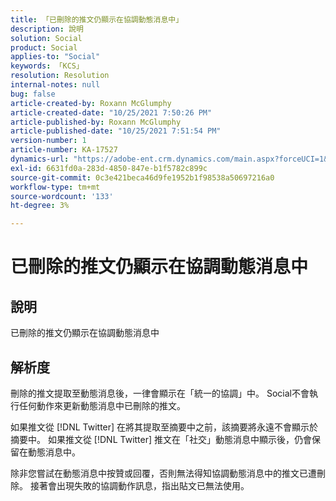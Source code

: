 ```yaml
---
title: 「已刪除的推文仍顯示在協調動態消息中」
description: 說明
solution: Social
product: Social
applies-to: "Social"
keywords: 「KCS」
resolution: Resolution
internal-notes: null
bug: false
article-created-by: Roxann McGlumphy
article-created-date: "10/25/2021 7:50:26 PM"
article-published-by: Roxann McGlumphy
article-published-date: "10/25/2021 7:51:54 PM"
version-number: 1
article-number: KA-17527
dynamics-url: "https://adobe-ent.crm.dynamics.com/main.aspx?forceUCI=1&pagetype=entityrecord&etn=knowledgearticle&id=4d279fc8-cc35-ec11-b6e6-000d3a3485ea"
exl-id: 6631fd0a-283d-4850-847e-b1f5782c899c
source-git-commit: 0c3e421beca46d9fe1952b1f98538a50697216a0
workflow-type: tm+mt
source-wordcount: '133'
ht-degree: 3%

---
```


# 已刪除的推文仍顯示在協調動態消息中

## 說明

已刪除的推文仍顯示在協調動態消息中

## 解析度


刪除的推文提取至動態消息後，一律會顯示在「統一的協調」中。 Social不會執行任何動作來更新動態消息中已刪除的推文。

如果推文從 [!DNL Twitter] 在將其提取至摘要中之前，該摘要將永遠不會顯示於摘要中。 如果推文從 [!DNL Twitter] 推文在「社交」動態消息中顯示後，仍會保留在動態消息中。

除非您嘗試在動態消息中按贊或回覆，否則無法得知協調動態消息中的推文已遭刪除。 接著會出現失敗的協調動作訊息，指出貼文已無法使用。
